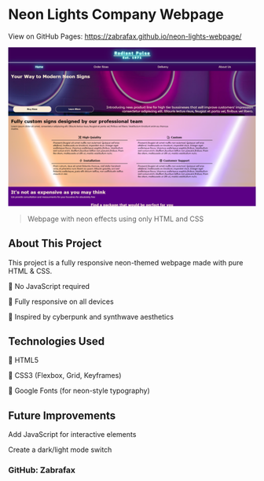 # Neon Lights Company Webpage

View on GitHub Pages: https://zabrafax.github.io/neon-lights-webpage/

![Website Preview](./assets/screenshot.png)

> Webpage with neon effects using only HTML and CSS

## About This Project
This project is a fully responsive neon-themed webpage made with pure HTML & CSS.

🔹 No JavaScript required

🔹 Fully responsive on all devices

🔹 Inspired by cyberpunk and synthwave aesthetics

## Technologies Used
🔹 HTML5

🔹 CSS3 (Flexbox, Grid, Keyframes)

🔹 Google Fonts (for neon-style typography)

## Future Improvements
Add JavaScript for interactive elements

Create a dark/light mode switch

### GitHub: Zabrafax
